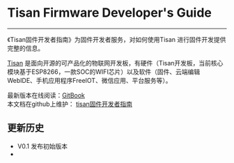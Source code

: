 # Tisan Firmware Developer's Guide    
***

《Tisan固件开发者指南》为固件开发者服务，对如何使用Tisan 进行固件开发提供完整的信息。
  
[Tisan](http://tisan.pandocloud.com/) 是面向开源的可产品化的物联网开发板，有硬件（Tisan开发板，当前核心模块基于ESP8266，一款SOC的WIFI芯片）以及软件（固件、云端编辑WebIDE、手机应用程序FreeIOT、微信应用、平台服务等）。  

最新版本在线阅读：[GitBook]()  
本文档在github上维护：
[tisan固件开发者指南](https://github.com/tisan-kit/tisan-firmware-developer-guide)  



## 更新历史  
* V0.1 发布初始版本  
* 



